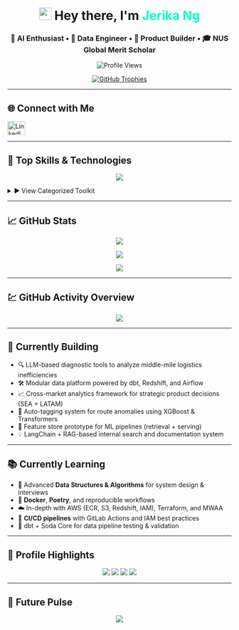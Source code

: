 <!-- DARK THEME START -->

<h1 align="center">
  <img src="https://media.giphy.com/media/hvRJCLFzcasrR4ia7z/giphy.gif" width="28" /> Hey there, I'm <span style="color:#00ffc6">Jerika Ng</span>
</h1>
<h3 align="center">
  🚀 AI Enthusiast • 🧠 Data Engineer • 🧭 Product Builder • 🎓 NUS Global Merit Scholar
</h3>

<p align="center">
  <img src="https://komarev.com/ghpvc/?username=aelderic&label=Profile%20Views&color=00ffc6&style=flat-square" alt="Profile Views" />
</p>

<p align="center">
  <a href="https://github.com/ryo-ma/github-profile-trophy">
    <img src="https://github-profile-trophy.vercel.app/?username=aelderic&theme=algolia&no-bg=true&margin-w=15" alt="GitHub Trophies" />
  </a>
</p>

---

## 🌐 Connect with Me
<p align="left">
  <a href="https://linkedin.com/in/ansonkohh" target="_blank">
    <img src="https://raw.githubusercontent.com/rahuldkjain/github-profile-readme-generator/master/src/images/icons/Social/linked-in-alt.svg" alt="LinkedIn" height="30" width="40" />
  </a>
</p>

---

## 🧠 Top Skills & Technologies

<p align="center">
  <img src="https://skillicons.dev/icons?i=python,java,cpp,c,swift,js,html,css,vue,react,docker,jenkins,aws,gcp,azure,mongodb,mysql,postgres,figma,photoshop,illustrator&theme=dark" />
</p>

<details>
  <summary>▶️ View Categorized Toolkit</summary>
  <br/>

  ### 👨‍💻 Programming Languages
  <p><img src="https://skillicons.dev/icons?i=python,java,cpp,c,swift,js&theme=dark" /></p>

  ### 🌐 Web & Mobile Development
  <p><img src="https://skillicons.dev/icons?i=html,css,vue,react&theme=dark" /></p>

  ### ☁️ Cloud & DevOps
  <p><img src="https://skillicons.dev/icons?i=aws,gcp,azure,docker,jenkins&theme=dark" /></p>

  ### 🧱 Databases
  <p><img src="https://skillicons.dev/icons?i=mongodb,mysql,postgres&theme=dark" /></p>

  ### 🎨 Design & UI Tools
  <p><img src="https://skillicons.dev/icons?i=figma,photoshop,illustrator&theme=dark" /></p>

</details>

---

## 📈 GitHub Stats
<p align="center">
  <img src="https://github-readme-stats.vercel.app/api?username=aelderic&show_icons=true&theme=tokyonight&locale=en" />
</p>

<p align="center">
  <img src="https://github-readme-stats.vercel.app/api/top-langs?username=aelderic&layout=compact&theme=tokyonight" />
</p>

<p align="center">
  <img src="https://github-readme-streak-stats.herokuapp.com/?user=aelderic&theme=tokyonight" />
</p>

---

## 💹 GitHub Activity Overview
<p align="center">
  <img src="https://github-profile-summary-cards.vercel.app/api/cards/profile-details?username=aelderic&theme=tokyonight" />
</p>

---

## 💼 Currently Building
- 🔍 LLM-based diagnostic tools to analyze middle-mile logistics inefficiencies
- 🛠️ Modular data platform powered by dbt, Redshift, and Airflow
- 📈 Cross-market analytics framework for strategic product decisions (SEA + LATAM)
- 🤖 Auto-tagging system for route anomalies using XGBoost & Transformers
- 🧱 Feature store prototype for ML pipelines (retrieval + serving)
- 💡 LangChain + RAG-based internal search and documentation system

---

## 📚 Currently Learning
- 🧠 Advanced **Data Structures & Algorithms** for system design & interviews
- 🐳 **Docker**, **Poetry**, and reproducible workflows
- ☁️ In-depth with AWS (ECR, S3, Redshift, IAM), Terraform, and MWAA
- 🔄 **CI/CD pipelines** with GitLab Actions and IAM best practices
- 🧪 dbt + Soda Core for data pipeline testing & validation

---

## 🏅 Profile Highlights
<p align="center">
  <img src="https://img.shields.io/badge/-Hackathon%20Winner-orange?style=for-the-badge" />
  <img src="https://img.shields.io/badge/-Global%20Merit%20Scholar-blue?style=for-the-badge" />
  <img src="https://img.shields.io/badge/-AI%2FML-black?style=for-the-badge" />
  <img src="https://img.shields.io/badge/-Open%20Source-green?style=for-the-badge" />
</p>

---

## 🌌 Future Pulse

<p align="center">
  <img src="https://readme-typing-svg.demolab.com?font=Fira+Code&pause=1200&color=00FFC6&center=true&vCenter=true&width=800&lines=Code+isn't+just+logic,+it's+language,+art,+and+impact.;Every+keystroke+builds+a+world+yet+imagined.;Systems+shape+society.+Let's+shape+systems+with+purpose.;Create+with+curiosity,+build+with+intention,+scale+with+care." />
</p>

